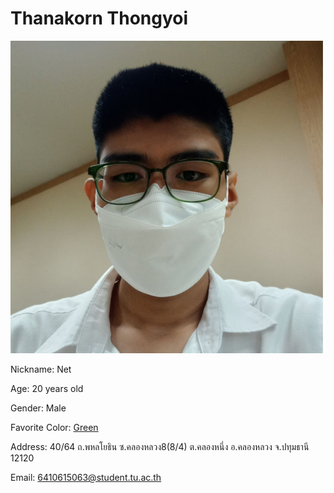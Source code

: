 # Thanakorn Thongyoi

[![Profile picture](https://github.com/6410615063/6410615063.github.io/blob/main/picture_small.png)](https://github.com/6410615063/6410615063.github.io/blob/main/picture_small.png)

Nickname: Net

Age: 20 years old

Gender: Male

Favorite Color: [Green](https://en.wikipedia.org/wiki/Green)

Address: 40/64 ถ.พหลโยธิน ซ.คลองหลวง8(8/4) ต.คลองหนึ่ง อ.คลองหลวง จ.ปทุมธานี 12120

Email: 6410615063@student.tu.ac.th
